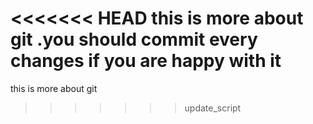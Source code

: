 <<<<<<< HEAD
this is more about git .you should commit every changes if you are happy with it
=======
this is more about git
>>>>>>> update_script
